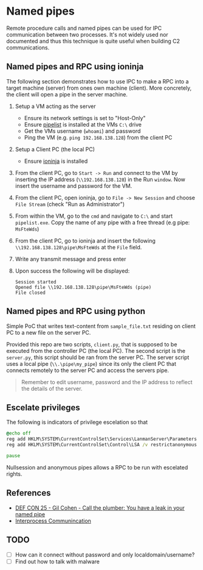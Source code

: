 # Named pipes

Remote procedure calls and named pipes can be used for IPC communication between
two processes. It's not widely used nor documented and thus this technique is
quite useful when building C2 communications.

## Named pipes and RPC using ioninja

The following section demonstrates how to use IPC to make a RPC into a target
machine (server) from ones own machine (client). More concretely, the client
will open a pipe in the server machine.

1. Setup a VM acting as the server
    * Ensure its network settings is set to "Host-Only"
    * Ensure
      [pipelist](https://learn.microsoft.com/en-us/sysinternals/downloads/pipelist)
      is installed at the VMs `C:\` drive
    * Get the VMs username (`whoami`) and password
    * Ping the VM (e.g. `ping 192.168.138.128`) from the client PC
1. Setup a Client PC (the local PC)
    * Ensure [ioninja](https://ioninja.com/downloads.html) is installed
1. From the client PC, go to `Start -> Run` and connect to the VM by inserting
   the IP address (`\\192.168.138.128`) in the Run `window`. Now insert the
   username and password for the VM.
1. From the client PC, open ioninja, go to `File -> New Session` and choose
   `File Stream` (check "Run as Administrator")
1. From within the VM, go to the `cmd` and navigate to `C:\` and start
   `pipelist.exe`. Copy the name of any pipe with a free thread (e.g pipe:
   `MsFteWds`)
1. From the client PC, go to ioninja and insert the following
   `\\192.168.138.128\pipe\MsFteWds` at the `File` field.
1. Write any transmit message and press enter
1. Upon success the following will be displayed:

    ```
    Session started
    Opened file \\192.168.138.128\pipe\MsFteWds (pipe)
    File closed
    ```

## Named pipes and RPC using python

Simple PoC that writes text-content from `sample_file.txt` residing on client PC
to a new file on the server PC.

Provided this repo are two scripts, `client.py`, that is supposed to be executed
from the controller PC (the local PC). The second script is the  `server.py`,
this script should be ran from the server PC. The server script uses a local
pipe (`\\.\pipe\my_pipe`) since its only the client PC that connects remotely to
the server PC and access the servers pipe.

> Remember to edit username, password and the IP address to reflect the details
> of the server.

## Escelate privileges

The following is indicators of privilege escelation so that

```bat
@echo off
reg add HKLM\SYSTEM\CurrentControlSet\Services\LanmanServer\Parameters /v NullSessionPipes /t REG_MULTI_SZ /d \\.\pipe\test_pipe /f
reg add HKLM\SYSTEM\CurrentControlSet\Control\LSA /v restrictanonymous /t REG_DWORD /d 0 /f

pause
```

Nullsession and anonymous pipes allows a RPC to be run with escelated rights.

## References

* [DEF CON 25 - Gil Cohen - Call the plumber: You have a leak in your named
  pipe](https://www.youtube.com/watch?v=6xt0lEj-sac)
* [Interprocess
  Communincation](https://learn.microsoft.com/en-us/windows/win32/ipc/interprocess-communications)

## TODO

- [ ] How can it connect without password and only localdomain/username?
- [ ] Find out how to talk with malware
